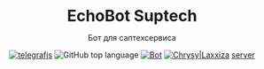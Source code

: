 <header>
<h1 style="display: inline">EchoBot Suptech</h1>

Бот для саптехсервиса

[![telegrafjs](https://img.shields.io/badge/telegraf.js-grey?style=flat-square&logo=telegram)](https://github.com/telegraf/telegraf)
![GitHub top language](https://img.shields.io/github/languages/top/Laxxiza/suptech_bot)
[![Bot](https://img.shields.io/badge/Bot-grey?style=flat-square&logo=telegram)](https://t.me/SupTestedbot)
[![Chrysy|Laxxiza](https://img.shields.io/badge/Chrysy-grey?style=flat-square&logo=telegram)](https://t.me/lunachrysy)
[server](https://img.shields.io/badge/On%20server-grey?style=flat-square&logo=telegram)
</header>
